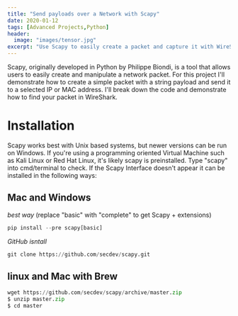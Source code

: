 ```yaml
---
title: "Send payloads over a Network with Scapy"
date: 2020-01-12
tags: [Advanced Projects,Python]
header:
  image: "images/tensor.jpg"
excerpt: "Use Scapy to easily create a packet and capture it with WireShark"
---
```

 Scapy, originally developed in Python by Philippe Biondi, is a tool that allows users to easily create and manipulate a network packet. For this project I'll demonstrate how to create a simple packet with a string payload and send it to a selected IP or MAC address. I'll break down the code and demonstrate how to find your packet in WireShark.

# Installation
 Scapy works best with Unix based systems, but newer versions can be run on Windows. If you're using a programming oriented Virtual Machine such as Kali Linux or Red Hat Linux, it's likely scapy is preinstalled. Type "scapy" into cmd/terminal to check. If the Scapy Interface doesn't appear it can be installed in the following ways:
## **Mac and Windows**
*best way*
(replace "basic" with "complete" to get Scapy + extensions)
```python
pip install --pre scapy[basic]
```
*GitHub isntall*
```python
git clone https://github.com/secdev/scapy.git
```
## **linux and Mac with Brew**

```python
wget https://github.com/secdev/scapy/archive/master.zip
$ unzip master.zip
$ cd master
```
